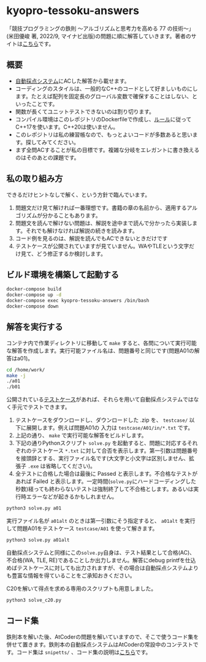 # kyopro-tessoku-answers

「競技プログラミングの鉄則 ～アルゴリズムと思考力を高める 77 の技術～」(米田優峻 著, 2022/9, マイナビ出版)の問題に順に解答していきます。著者のサイトは[こちら](https://github.com/E869120/kyopro-tessoku)です。

## 概要

- [自動採点システム](https://atcoder.jp/contests/tessoku-book)にACした解答から載せます。
- コーディングのスタイルは、一般的なC++のコードとして好ましいものにします。たとえば配列を固定長のグローバル変数で確保することはしない、といったことです。
- 関数が長くてユニットテストできないのは割り切ります。
- コンパイル環境はこのレポジトリのDockerfileで作成し、[ルール](https://atcoder.jp/contests/APG4b/rules?lang=ja)に従ってC++17を使います。C++20は使いません。
- このレポジトリは私の練習帳なので、もっとよいコードが多数あると思います。探してみてください。
- まず全問ACすることが私の目標です。複雑な分岐をエレガントに書き換えるのはそのあとの課題です。

## 私の取り組み方

できるだけヒントなしで解く、という方針で臨んでいます。

1. 問題文だけ見て解ければ一番理想です。書籍の章の名前から、適用するアルゴリズムが分かることもあります。
1. 問題文を読んで解けない問題は、解説を途中まで読んで分かったら実装します。それでも解けなければ解説の続きを読みます。
1. コード例を見るのは、解説を読んでもACできないときだけです
1. テストケースが公開されていますが見ていません。WAやTLEという文字だけ見て、どう修正するか検討します。

## ビルド環境を構築して起動する

```bash
docker-compose build
docker-compose up -d
docker-compose exec kyopro-tessoku-answers /bin/bash
docker-compose down
```

## 解答を実行する

コンテナ内で作業ディレクトリに移動して `make` すると、各問について実行可能な解答を作成します。実行可能ファイル名は、問題番号と同じです(問題A01の解答はa01)。

```bash
cd /home/work/
make -j
./a01
./b01
```

公開されている[テストケース](https://atcoder.jp/contests/tessoku-book)があれば、それらを用いて自動採点システムではなく手元でテストできます。

1. テストケースをダウンロードし、ダウンロードした .zip を、 `testcase/` 以下に展開します。例えば問題A01の 入力は `testcase/A01/in/*.txt` です。
1. 上記の通り、 `make` で実行可能な解答をビルドします。
1. 下記の通りPythonスクリプト `solve.py` を起動すると、問題に対応するそれぞれのテストケース `*.txt` に対して合否を表示します。第一引数は問題番号を接頭辞とする、実行ファイル名です(大文字と小文字は区別しません、拡張子 `.exe` は省略してください)。
1. 全テストに合格した場合は最後に Passed と表示します。不合格なテストがあれば Failed と表示します。一定時間(`solve.py`にハードコーディングした秒数)経っても終わらないテストは強制終了して不合格とします。あるいは実行時エラーなどが起きるかもしれません。

```bash
python3 solve.py a01
```

実行ファイル名が `a01alt` のときは第一引数にそう指定すると、 `a01alt` を実行して問題A01をテストケース `testcase/A01` を使って解きます。

```bash
python3 solve.py a01alt
```

自動採点システムと同様にこの`solve.py`自身は、テスト結果として合格(AC)、不合格(WA, TLE, RE)であることしか出力しません。解答にdebug printfを仕込めばテストケースに対しても出力されますが、その場合は自動採点システムよりも豊富な情報を得ていることをご承知おきください。

C20を解いて得点を求める専用のスクリプトも用意しました。

```bash
python3 solve_c20.py
```

## コード集

鉄則本を解いた後、AtCoderの問題を解いていますので、そこで使うコード集を併せて置きます。鉄則本の自動採点システムはAtCoderの常設中のコンテストです。コード集は `snipetts/` 、コード集の説明は[こちら](https://github.com/zettsu-t/zettsu-t.github.io/wiki/ABC-lessons-learned)です。
